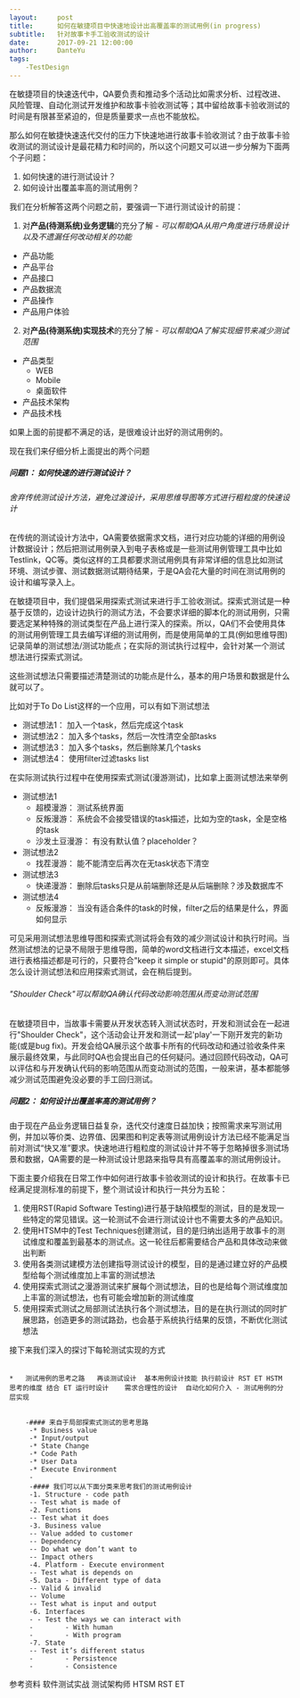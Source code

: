 ```yaml
---
layout:     post
title:      如何在敏捷项目中快速地设计出高覆盖率的测试用例(in progress)
subtitle:   针对故事卡手工验收测试的设计
date:       2017-09-21 12:00:00
author:     DanteYu
tags:
    -TestDesign
---
```


在敏捷项目的快速迭代中，QA要负责和推动多个活动比如需求分析、过程改进、风险管理、自动化测试开发维护和故事卡验收测试等；其中留给故事卡验收测试的时间是有限甚至紧迫的，但是质量要求一点也不能放松。

那么如何在敏捷快速迭代交付的压力下快速地进行故事卡验收测试？由于故事卡验收测试的测试设计是最花精力和时间的，所以这个问题又可以进一步分解为下面两个子问题：
1. 如何快速的进行测试设计？
2. 如何设计出覆盖率高的测试用例？

我们在分析解答这两个问题之前，要强调一下进行测试设计的前提：

1. 对**产品(待测系统)业务逻辑**的充分了解 - *可以帮助QA从用户角度进行场景设计以及不遗漏任何改动相关的功能*
* 产品功能
* 产品平台
* 产品接口
* 产品数据流
* 产品操作
* 产品用户体验
2. 对**产品(待测系统)实现技术**的充分了解 - *可以帮助QA了解实现细节来减少测试范围*
* 产品类型
  * WEB
  * Mobile
  * 桌面软件
* 产品技术架构
* 产品技术栈

如果上面的前提都不满足的话，是很难设计出好的测试用例的。

现在我们来仔细分析上面提出的两个问题

##### 问题1： 如何快速的进行测试设计？

###### 舍弃传统测试设计方法，避免过渡设计，采用思维导图等方式进行粗粒度的快速设计
在传统的测试设计方法中，QA需要依据需求文档，进行对应功能的详细的用例设计数据设计；然后把测试用例录入到电子表格或是一些测试用例管理工具中比如Testlink，QC等。类似这样的工具都要求测试用例具有非常详细的信息比如测试环境、测试步骤、测试数据测试期待结果，于是QA会花大量的时间在测试用例的设计和编写录入上。

在敏捷项目中，我们提倡采用探索式测试来进行手工验收测试。探索式测试是一种基于反馈的，边设计边执行的测试方法，不会要求详细的脚本化的测试用例，只需要选定某种特殊的测试类型在产品上进行深入的探索。所以，QA们不会使用具体的测试用例管理工具去编写详细的测试用例，而是使用简单的工具(例如思维导图)记录简单的测试想法/测试功能点；在实际的测试执行过程中，会针对某一个测试想法进行探索式测试。

这些测试想法只需要描述清楚测试的功能点是什么，基本的用户场景和数据是什么就可以了。

比如对于To Do List这样的一个应用，可以有如下测试想法
* 测试想法1： 加入一个task，然后完成这个task
* 测试想法2： 加入多个tasks，然后一次性清空全部tasks
* 测试想法3： 加入多个tasks，然后删除某几个tasks
* 测试想法4： 使用filter过滤tasks list

在实际测试执行过程中在使用探索式测试(漫游测试)，比如拿上面测试想法来举例
* 测试想法1
  * 超模漫游： 测试系统界面
  * 反叛漫游： 系统会不会接受错误的task描述，比如为空的task，全是空格的task
  * 沙发土豆漫游： 有没有默认值？placeholder？
* 测试想法2
  * 找茬漫游： 能不能清空后再次在无task状态下清空
* 测试想法3
  * 快递漫游： 删除后tasks只是从前端删除还是从后端删除？涉及数据库不
* 测试想法4
  * 反叛漫游： 当没有适合条件的task的时候，filter之后的结果是什么，界面如何显示

可见采用测试想法思维导图和探索式测试将会有效的减少测试设计和执行时间。当然测试想法的记录不局限于思维导图，简单的word文档进行文本描述，excel文档进行表格描述都是可行的，只要符合"keep it simple or stupid"的原则即可。具体怎么设计测试想法和应用探索式测试，会在稍后提到。

###### "Shoulder Check"可以帮助QA确认代码改动影响范围从而变动测试范围

在敏捷项目中，当故事卡需要从开发状态转入测试状态时，开发和测试会在一起进行"Shoulder Check"，这个活动会让开发和测试一起'play'一下刚开发完的新功能(或是bug fix)。开发会给QA展示这个故事卡所有的代码改动和通过验收条件来展示最终效果，与此同时QA也会提出自己的任何疑问。通过回顾代码改动，QA可以评估和与开发确认代码的影响范围从而变动测试的范围，一般来讲，基本都能够减少测试范围避免没必要的手工回归测试。

##### 问题2： 如何设计出覆盖率高的测试用例？

由于现在产品业务逻辑日益复杂，迭代交付速度日益加快；按照需求来写测试用例，并加以等价类、边界值、因果图和判定表等测试用例设计方法已经不能满足当前对测试“快又准”要求。快速地进行粗粒度的测试设计并不等于忽略掉很多测试场景和数据，QA需要的是一种测试设计思路来指导具有高覆盖率的测试用例设计。

下面主要介绍我在日常工作中如何进行故事卡验收测试的设计和执行。在故事卡已经满足提测标准的前提下，整个测试设计和执行一共分为五轮：

1. 使用RST(Rapid Software Testing)进行基于缺陷模型的测试，目的是发现一些特定的常见错误。这一轮测试不会进行测试设计也不需要太多的产品知识。
2. 使用HTSM中的Test Techniques创建测试，目的是归纳出适用于故事卡的测试维度和覆盖到最基本的测试点。这一轮往后都需要结合产品和具体改动来做出判断
3. 使用各类测试建模方法创建指导测试设计的模型，目的是通过建立好的产品模型给每个测试维度加上丰富的测试想法
4. 使用探索式测试之漫游测试来扩展每个测试想法，目的也是给每个测试维度加上丰富的测试想法，也有可能会增加新的测试维度
5. 使用探索式测试之局部测试法执行各个测试想法，目的是在执行测试的同时扩展思路，创造更多的测试路劲，也会基于系统执行结果的反馈，不断优化测试想法

接下来我们深入的探讨下每轮测试实现的方式

######




    *   测试用例的思考之路   再谈测试设计  基本用例设计技能 执行前设计 RST ET HSTM  思考的维度 结合 ET 运行时设计    需求合理性的设计  自动化如何介入 - 测试用例的分层实现


        -#### 来自于局部探索式测试的思考思路
         -* Business value
         -* Input/output
         -* State Change
         -* Code Path
         -* User Data
         -* Execute Environment
         -
         -#### 我们可以从下面分类来思考我们的测试用例设计
         -1. Structure - code path
         -- Test what is made of
         -2. Functions
         -- Test what it does
         -3. Business value
         -- Value added to customer
         -- Dependency
         -- Do what we don’t want to
         -- Impact others
         -4. Platform - Execute environment
         -- Test what is depends on
         -5. Data - Different type of data
         -- Valid & invalid
         -- Volume
         -- Test what is input and output
         -6. Interfaces
         - - Test the ways we can interact with
         -        - With human
         -        - With program
         -7. State
         -- Test it’s different status
         -        - Persistence
         -        - Consistence





参考资料
           软件测试实战
           测试架构师
           HTSM
           RST
           ET
